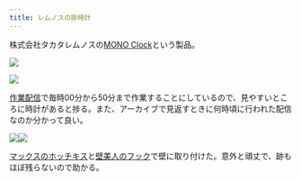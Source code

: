 ```yaml
---
title: レムノスの掛時計
---
```

株式会社タカタレムノスの[MONO Clock](https://www.amazon.co.jp/dp/B004UIT8BK)という製品。

![](https://lh4.googleusercontent.com/4QoDxxNe3ZD6awLbz7A_SDvYKtflqFPZNuh6YZabEw29xZYQYyiEG3Gf-VM1ZqPEQHra_5FjuWeasttucPOJWWxvm_Jv29hsCQ4qonLvV8mbocLdgpUMpmIYxCTYXz6XDdVQkX8oQQ-Gz2m3_A)

![](https://lh4.googleusercontent.com/uqsOj-j4ZMPtPW5qcARP94AHBGPDXMaq8EGrodIqMEi6Hgyv7F7w4YXpGbTxPSkSIcnJlKPBy-lYGtOIOGffUmqdGXMpFJ9d28_-nrOE88kDTtPpCA3ZCLqo9uBqZepxO7XMTBagwSSMbQO30w)

[作業配信](https://www.youtube.com/channel/UC5s-KpSDGzxWPWNv94PnJHw)で毎時00分から50分まで作業することにしているので、見やすいところに時計があると捗る。また、アーカイブで見返すときに何時頃に行われた配信なのか分かって良い。

![](https://lh6.googleusercontent.com/x4jJwAmKg_9fDKFtZ72N3qNTfBhyWr7pxh1UoIodcPuLZL5Py19Q3WT8oyAOl8EniV4tnD2LUrx6u7DQiZO6GqQcBC0nFsAQp8UQusCKrELueyuKAJPAvMhrWGGfjzaBj4XguONWsrYedWdAMg)![](https://lh5.googleusercontent.com/lYxY1RZucveE7omv02sRnAZkctq0vI_JDaU23aKirpBfs1Bpe7DdqU83Eb4-73NcaBk2nasuLh6jqkEKf7xFjQZ-c8TVbs3OTtkDnWAYTQINXAXa4ZpqJp3jiKCr8iKw5kQrxyu8W9Fm8ckt7A)

[マックスのホッチキス](https://www.amazon.co.jp/dp/B000O9WRWG)と[壁美人のフック](https://www.amazon.co.jp/dp/B00CU78TDG)で壁に取り付けた。意外と頑丈で、跡もほぼ残らないので助かる。
